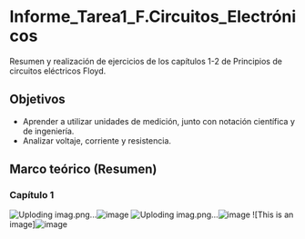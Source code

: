 # Informe_Tarea1_F.Circuitos_Electrónicos
Resumen y realización de ejercicios de los capítulos 1-2 de Principios de circuitos eléctricos Floyd.
## Objetivos 
- Aprender a utilizar unidades de medición, junto con notación científica y de ingeniería.
- Analizar voltaje, corriente y resistencia.

## Marco teórico (Resumen)
### Capítulo 1
![Uploding imag.png...]()![image](https://user-images.githubusercontent.com/116780907/201878920-d6cee260-5113-4cfd-9330-001606493980.png)
![Uploding imag.png...]()![image](https://user-images.githubusercontent.com/116780907/201879445-fb017856-7e7b-45b7-aaa1-2e3bd73a55b4.png)
![This is an image]![image](https://user-images.githubusercontent.com/116780907/201879688-c9d1cd79-8592-4013-a604-439b3018d820.png)


